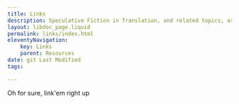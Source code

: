 ```yaml
---
title: Links
description: Speculative Fiction in Translation, and related topics, around the web
layout: libdoc_page.liquid
permalink: links/index.html
eleventyNavigation: 
    key: Links
    parent: Resources
date: git Last Modified
tags: 

---
```


Oh for sure, link'em right up
